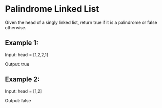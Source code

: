 # Palindrome Linked List
Given the head of a singly linked list, return true if it is a
palindrome or false otherwise.

## Example 1:
Input: head = [1,2,2,1]

Output: true


## Example 2:

Input: head = [1,2]

Output: false
